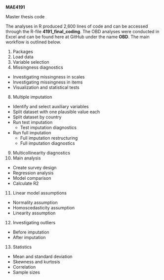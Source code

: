 **MAE4191**

Master thesis code

The analyses in R produced 2,600 lines of code and can be accessed through the R-file **4191_final_coding**. The OBD analyses were conducted in Excel and can be found here at GitHub under the name **OBD**. The main workflow is outlined below.

1.  Packages
2.  Load data
3.  Variable selection
4.  Missingness diagnostics
- Investigating missingness in scales
- Investigating missingness in items
- Visualization and statistical tests
8.  Multiple imputation
- Identify and select auxiliary variables
- Split dataset with one plausible value each
- Split dataset by country
- Run test imputation
  - Test imputation diagnostics
- Run full imputation
  - Full imputation restructuring
  - Full imputation diagnostics
9.  Multicollinearity diagnostics
10. Main analysis
- Create survey design
- Regression analysis
- Model comparison
- Calculate R2
11. Linear model assumptions
- Normality assumption
- Homoscedasticity assumption
- Linearity assumption
12. Investigating outliers
- Before imputation
- After imputation
13. Statistics
- Mean and standard deviation
- Skewness and kurtosis
- Correlation
- Sample sizes
